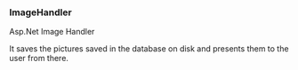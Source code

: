 <h3>ImageHandler</h3>
Asp.Net Image Handler

It saves the pictures saved in the database on disk and presents them to the user from there.
